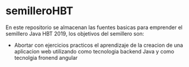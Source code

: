 # semilleroHBT
En este repositorio se almacenan las fuentes basicas para emprender el semillero Java HBT 2019, los objetivos del semillero son:

- Abortar con ejercicios practicos el aprendizaje de la creacion de una aplicacion web utilizando como tecnologia backend Java y como tecnolgia fronend angular
